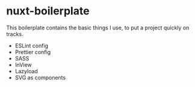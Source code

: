 # nuxt-boilerplate

This boilerplate contains the basic things I use, to put a project quickly on tracks.

- ESLint config
- Prettier config
- SASS
- InView
- Lazyload
- SVG as components
